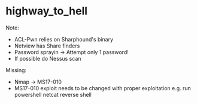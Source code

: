 # highway_to_hell

Note:
- ACL-Pwn relies on Sharphound's binary
- Netview has Share finders
- Password sprayin -> Attempt only 1 password!
- If possible do Nessus scan

Missing:

- Nmap -> MS17-010
- MS17-010 exploit needs to be changed with proper exploitation e.g. run powershell netcat reverse shell

